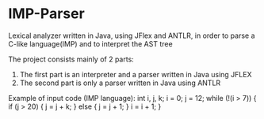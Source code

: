 # IMP-Parser
Lexical analyzer written in Java, using JFlex and ANTLR, in order to parse a C-like language(IMP) and to interpret the AST tree

The project consists mainly of 2 parts:
  1) The first part is an interpreter and a parser written in Java using JFLEX
  2) The second part is only a parser written in Java using ANTLR
  
  
Example of input code (IMP language):
    int i, j, k;
    i = 0;
    j = 12;
    while (!(i > 7)) {
	      if (j > 20) {
		    j = j + k;
	      } else {
		j = j + 1;
	}
	i = i + 1;
}
